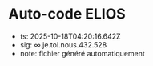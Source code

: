 # Auto-code ELIOS
- ts: 2025-10-18T04:20:16.642Z
- sig: ∞.je.toi.nous.432.528
- note: fichier généré automatiquement